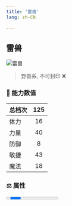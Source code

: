 ```yaml
---
title: '雷兽'
lang: zh-CN

---
```


<RouterBack />

## 雷兽

![雷兽](https://user-images.githubusercontent.com/78347270/126047770-5b52f512-e740-4530-b8f0-4e38150736d9.gif) 

> 野兽系, 不可封印 :x:


### 💪 能力数值

| 总档次       | 125            |
| :----------- |:-------------:|
| 体力      | 16   <Stars :number="1.5" />  |
| 力量      | 40   <Stars :number="4" />  |
| 防御      | 8  <Stars :number="1" />  | 
| 敏捷      | 43  <Stars :number="4.5" />  | 
| 魔法      | 18  <Stars :number="2" />   | 


### ⚖️ 属性

<Progress earth :number="0" />

<Progress water :number="0" />

<Progress fire :number="0" />

<Progress wind :number="10" />

### ✨ 技能栏 <Strong>7个</Strong>

- 攻击
- 防御

### 👶 1级出现点

- 参考任务[雷霆與劇毒的主宰](tasks/12)



